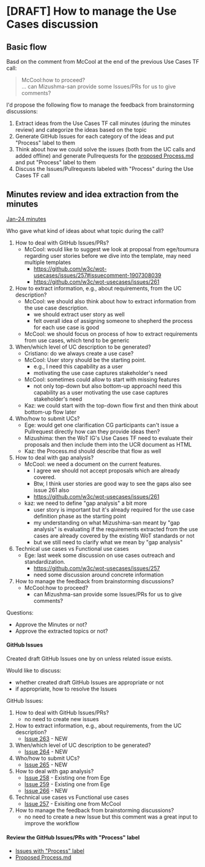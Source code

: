 # [DRAFT] How to manage the Use Cases discussion

## Basic flow
Basd on the comment from McCool at the end of the previous Use Cases TF call:
> McCool:how to proceed?<br/>
> ... can Mizushma-san provide some Issues/PRs for us to give comments?

I'd propose the following flow to manage the feedback from brainstorming discussions:
1. Extract ideas from the Use Cases TF call minutes (during the minutes review) and categorize the ideas based on the topic
2. Generate GitHub Issues for each category of the ideas and put "Process" label to them
3. Think about how we could solve the issues (both from the UC calls and added offline) and generate Pullrequests for the [proposed Process.md](https://github.com/w3c/wot-usecases/blob/main/Process.md) and put "Process" label to them
4. Discuss the Issues/Pullrequests labeled with "Process" during the Use Cases TF call

## Minutes review and idea extraction from the minutes
[Jan-24 minutes](https://www.w3.org/2024/01/24-wot-uc-minutes.html)

Who gave what kind of ideas about what topic during the call?
1. How to deal with GitHub Issues/PRs?
    * McCool: would like to suggest we look at proposal from ege/toumura regarding user stories before we dive into the template, may need multiple templates
        * https://github.com/w3c/wot-usecases/issues/257#issuecomment-1907308039
        * https://github.com/w3c/wot-usecases/issues/261
2. How to extract information, e.g., about requirements, from the UC description?
    * McCool: we should also think about how to extract information from the use case description.
        * we should extract user story as well
        * felt overall idea of assigning someone to shepherd the process for each use case is good
    * McCool: we should focus on process of how to extract requirements from use cases, which tend to be generic
3. When/which level of UC description to be generated?
    * Cristiano: do we always create a use case?
    * McCool: User story should be the starting point.
        * e.g., I need this capability as a user
        * motivating the use case captures stakeholder's need
    * McCool: sometimes could allow to start with missing features
        * not only top-down but also bottom-up approachI need this capability as a user motivating the use case captures stakeholder's need
    * Kaz: we could start with the top-down flow first and then think about bottom-up flow later
4. Who/how to submit UCs?
    * Ege: would get one clarification CG participants can't issue a Pullrequest directly how can they provide ideas then?
    * Mizushima: then the WoT IG's Use Cases TF need to evaluate their proposals and then include them into the UCR document as HTML
    * Kaz: the Process.md should describe that flow as well
5. How to deal with gap analysis?
    * McCool: we need a document on the current features.
        * I agree we should not accept proposals which are already covered.
        * Btw, I think user stories are good way to see the gaps also see issue 261 also
        * https://github.com/w3c/wot-usecases/issues/261
    * kaz: we need to define "gap analysis" a bit more
        * user story is important but it's already required for the use case definition phase as the starting point
        * my understanding on what Mizushima-san meant by "gap analysis" is evaluating if the requirements extracted from the use cases are already covered by the existing WoT standards or not
        * but we still need to clarify what we mean by "gap analysis"
6. Technical use cases vs Functional use cases
    * Ege: last week some discussion on use cases outreach and standardization.
        * https://github.com/w3c/wot-usecases/issues/257
        * need some discussion around concrete information
7. How to manage the feedback from brainstorming discussions?
    * McCool:how to proceed?
        * can Mizushma-san provide some Issues/PRs for us to give comments?

Questions:
* Approve the Minutes or not?
* Approve the extracted topics or not?

#### GitHub Issues
Created draft GitHub Issues one by on unless related issue exists.

Would like to discuss:
* whether created draft GitHub Issues are appropriate or not
* if appropriate, how to resolve the Issues

GitHub Issues:
1. How to deal with GitHub Issues/PRs?
    * no need to create new issues
2. How to extract information, e.g., about requirements, from the UC description?
    * [Issue 263](https://github.com/w3c/wot-usecases/issues/263) - NEW
3. When/which level of UC description to be generated?
    * [Issue 264](https://github.com/w3c/wot-usecases/issues/264) - NEW
4. Who/how to submit UCs?
    * [Issue 265](https://github.com/w3c/wot-usecases/issues/265) - NEW
5. How to deal with gap analysis?
    * [Issue 258](https://github.com/w3c/wot-usecases/issues/258) - Existing one from Ege
    * [Issue 259](https://github.com/w3c/wot-usecases/issues/259) - Existing one from Ege
    * [Issue 266](https://github.com/w3c/wot-usecases/issues/266) - NEW
6. Technical use cases vs Functional use cases
    * [Issue 257](https://github.com/w3c/wot-usecases/issues/257) - Exisiting one from McCool
7. How to manage the feedback from brainstorming discussions?
    * no need to create a new Issue but this comment was a great input to improve the workflow

#### Review the GitHub Issues/PRs with "Process" label
* [Issues with "Process" label](https://github.com/w3c/wot-usecases/issues?q=is%3Aissue+is%3Aopen+label%3AProcess)
* [Proposed Process.md](https://github.com/w3c/wot-usecases/blob/main/Process.md)

